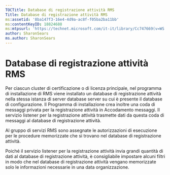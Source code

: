 ```yaml
---
TOCTitle: Database di registrazione attività RMS
Title: Database di registrazione attività RMS
ms:assetid: '8ba147f3-16e4-4d9a-ac8f-f05ba2ba11bb'
ms:contentKeyID: 18824688
ms:mtpsurl: 'https://technet.microsoft.com/it-it/library/Cc747669(v=WS.10)'
author: SharonSears
ms.author: SharonSears
---
```


Database di registrazione attività RMS
======================================

Per ciascun cluster di certificazione o di licenza principale, nel programma di installazione di RMS viene installato un database di registrazione attività nella stessa istanza di server database server su cui è presente il database di configurazione. Il Programma di installazione crea inoltre una coda di messaggi privata per la registrazione attività in Accodamento messaggi. Il servizio listener per la registrazione attività trasmette dati da questa coda di messaggi al database di registrazione attività.

Al gruppo di servizi RMS sono assegnate le autorizzazioni di esecuzione per le procedure memorizzate che si trovano nel database di registrazione attività.

Poiché il servizio listener per la registrazione attività invia grandi quantità di dati al database di registrazione attività, è consigliabile impostare alcuni filtri in modo che nel database di registrazione attività vengano memorizzate solo le informazioni necessarie in una data organizzazione.
